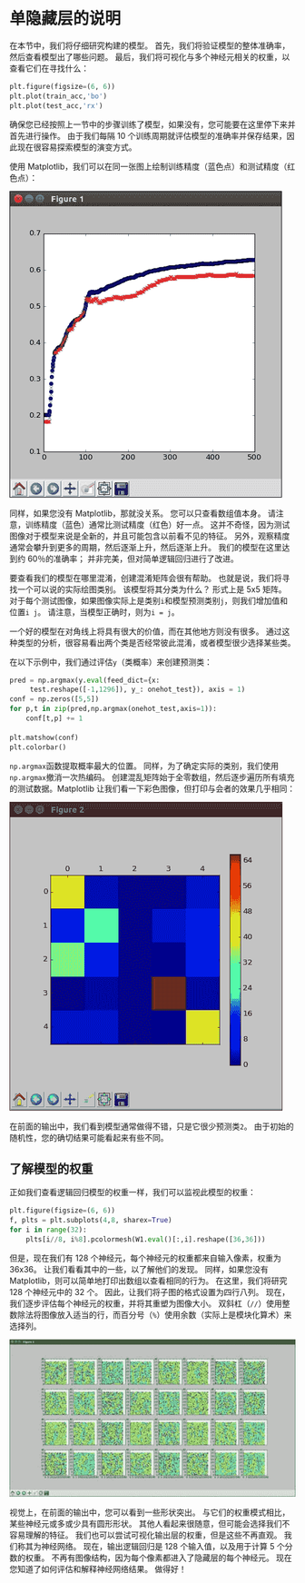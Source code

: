 # 单隐藏层的说明

在本节中，我们将仔细研究构建的模型。 首先，我们将验证模型的整体准确率，然后查看模型出了哪些问题。 最后，我们将可视化与多个神经元相关的权重，以查看它们在寻找什么：

```py
plt.figure(figsize=(6, 6))
plt.plot(train_acc,'bo')
plt.plot(test_acc,'rx')
```

确保您已经按照上一节中的步骤训练了模型，如果没有，您可能要在这里停下来并首先进行操作。 由于我们每隔 10 个训练周期就评估模型的准确率并保存结果，因此现在很容易探索模型的演变方式。

使用 Matplotlib，我们可以在同一张图上绘制训练精度（蓝色点）和测试精度（红色点）：

![Single hidden layer explained](img/00031.jpg)

同样，如果您没有 Matplotlib，那就没关系。 您可以只查看数组值本身。 请注意，训练精度（蓝色）通常比测试精度（红色）好一点。 这并不奇怪，因为测试图像对于模型来说是全新的，并且可能包含以前看不见的特征。 另外，观察精度通常会攀升到更多的周期，然后逐渐上升，然后逐渐上升。 我们的模型在这里达到约 60％的准确率； 并非完美，但对简单逻辑回归进行了改进。

要查看我们的模型在哪里混淆，创建混淆矩阵会很有帮助。 也就是说，我们将寻找一个可以说的实际绘图类别。 该模型将其分类为什么？ 形式上是 5x5 矩阵。 对于每个测试图像，如果图像实际上是类别`i`和模型预测类别`j`，则我们增加值和位置`i j`。 请注意，当模型正确时，则为`i = j`。

一个好的模型在对角线上将具有很大的价值，而在其他地方则没有很多。 通过这种类型的分析，很容易看出两个类是否经常彼此混淆，或者模型很少选择某些类。

在以下示例中，我们通过评估`y`（类概率）来创建预测类：

```py
pred = np.argmax(y.eval(feed_dict={x: 
     test.reshape([-1,1296]), y_: onehot_test}), axis = 1)
conf = np.zeros([5,5])
for p,t in zip(pred,np.argmax(onehot_test,axis=1)):
    conf[t,p] += 1

plt.matshow(conf)
plt.colorbar()
```

`np.argmax`函数提取概率最大的位置。 同样，为了确定实际的类别，我们使用`np.argmax`撤消一次热编码。 创建混乱矩阵始于全零数组，然后逐步遍历所有填充的测试数据。Matplotlib 让我们看一下彩色图像，但打印与会者的效果几乎相同：

![Single hidden layer explained](img/00032.jpg)

在前面的输出中，我们看到模型通常做得不错，只是它很少预测类`2`。 由于初始的随机性，您的确切结果可能看起来有些不同。

## 了解模型的权重

正如我们查看逻辑回归模型的权重一样，我们可以监视此模型的权重：

```py
plt.figure(figsize=(6, 6))
f, plts = plt.subplots(4,8, sharex=True)
for i in range(32):
    plts[i//8, i%8].pcolormesh(W1.eval()[:,i].reshape([36,36]))
```

但是，现在我们有 128 个神经元，每个神经元的权重都来自输入像素，权重为 36x36。 让我们看看其中的一些，以了解他们的发现。 同样，如果您没有 Matplotlib，则可以简单地打印出数组以查看相同的行为。 在这里，我们将研究 128 个神经元中的 32 个。 因此，让我们将子图的格式设置为四行八列。 现在，我们逐步评估每个神经元的权重，并将其重塑为图像大小。 双斜杠（`//`）使用整数除法将图像放入适当的行，而百分号（`%`）使用余数（实际上是模块化算术）来选择列。

![Understanding weights of the model](img/00033.jpg)

视觉上，在前面的输出中，您可以看到一些形状突出。 与它们的权重模式相比，某些神经元或多或少具有圆形形状。 其他人看起来很随意，但可能会选择我们不容易理解的特征。 我们也可以尝试可视化输出层的权重，但是这些不再直观。 我们称其为神经网络。 现在，输出逻辑回归是 128 个输入值，以及用于计算 5 个分数的权重。 不再有图像结构，因为每个像素都进入了隐藏层的每个神经元。 现在您知道了如何评估和解释神经网络结果。 做得好！